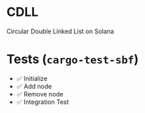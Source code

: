 # CDLL

Circular Double Linked List on Solana

# Tests (`cargo-test-sbf`)

- ✅ Initialize
- ✅ Add node
- ✅ Remove node
- ✅ Integration Test
